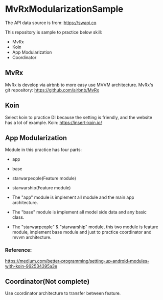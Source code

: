 # MvRxModularizationSample
The API data source is from: https://swapi.co

This repository is sample to practice below skill:
- MvRx
- Koin
- App Modularization
- Coordinator

## MvRx
MvRx is develop via airbnb to more easy use MVVM architecture.
MvRx's git repository:
https://github.com/airbnb/MvRx

## Koin
Select koin to practice DI because the setting is friendly, and the website has a lot of example.
Koin:
https://insert-koin.io/

## App Modularization
Module in this practice has four parts:
- app
- base
- starwarpeople(Feature module)
- starwarship(Feature module)

- The "app" module is implement all module and the main app architecture.
- The "base" module is implement all model side data and any basic class.
- The "starwarpeople" & "starwarship" module, this two module is feature module, implement base module and just to practice coordinator and mvvm architecture.

### Reference:
https://medium.com/better-programming/setting-up-android-modules-with-koin-962534395a3e

## Coordinator(Not complete)
Use coordinator architecture to transfer between feature.
